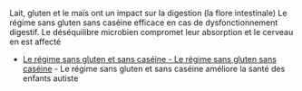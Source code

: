 Lait, gluten et le maïs ont un impact sur la digestion (la flore intestinale)
Le régime sans gluten sans caséine efficace en cas de dysfonctionnement digestif. Le déséquilibre microbien compromet leur absorption et le cerveau en est affecté

- [Le régime sans gluten et sans caséine - Le régime sans gluten sans caséine](http://www.lanutrition.fr/bien-dans-son-assiette/bien-manger/les-regimes-sante/le-regime-sans-gluten-et-sans-caseine/) - Le régime sans gluten et sans caséine améliore la santé des enfants autiste